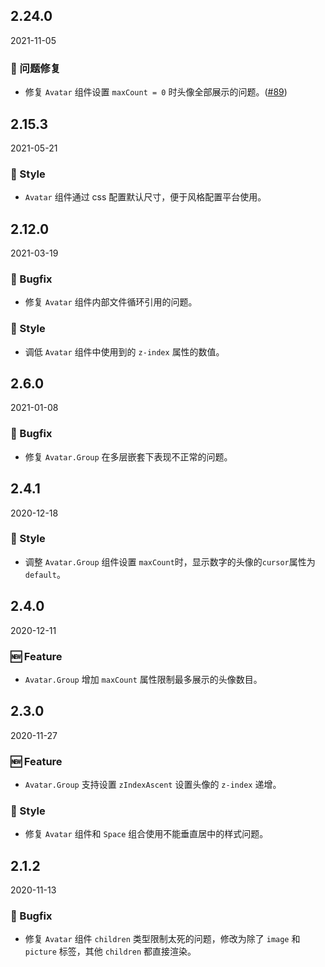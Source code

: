 ## 2.24.0

2021-11-05

### 🐛 问题修复

- 修复 `Avatar` 组件设置 `maxCount = 0` 时头像全部展示的问题。([#89](https://github.com/arco-design/arco-design/pull/89))

## 2.15.3

2021-05-21

### 💅 Style

- `Avatar` 组件通过 css 配置默认尺寸，便于风格配置平台使用。



## 2.12.0

2021-03-19

### 🐛 Bugfix

- 修复 `Avatar` 组件内部文件循环引用的问题。

### 💅 Style

- 调低 `Avatar` 组件中使用到的 `z-index` 属性的数值。

## 2.6.0

2021-01-08

### 🐛 Bugfix

- 修复 `Avatar.Group` 在多层嵌套下表现不正常的问题。

## 2.4.1

2020-12-18

### 💅 Style

- 调整 `Avatar.Group` 组件设置 `maxCount`时，显示数字的头像的`cursor`属性为`default`。

## 2.4.0

2020-12-11

### 🆕 Feature

- `Avatar.Group` 增加 `maxCount` 属性限制最多展示的头像数目。



## 2.3.0

2020-11-27

### 🆕 Feature

- `Avatar.Group` 支持设置 `zIndexAscent` 设置头像的 `z-index` 递增。

### 💅 Style

- 修复 `Avatar` 组件和 `Space` 组合使用不能垂直居中的样式问题。

## 2.1.2

2020-11-13

### 🐛 Bugfix

- 修复 `Avatar` 组件 `children` 类型限制太死的问题，修改为除了 `image` 和 `picture` 标签，其他 `children` 都直接渲染。

